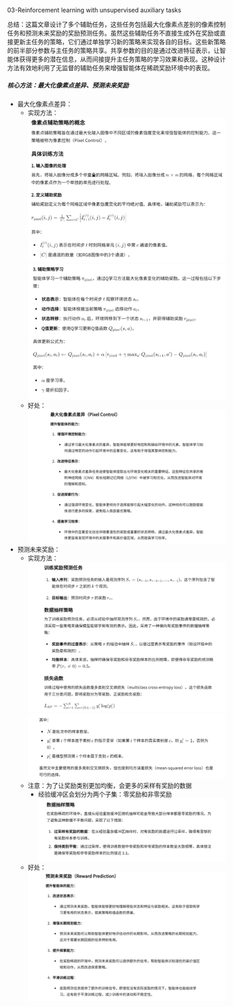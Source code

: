 03-Reinforcement learning with unsupervised auxiliary tasks

总结：这篇文章设计了多个辅助任务，这些任务包括最大化像素点差别的像素控制任务和预测未来奖励的奖励预测任务。虽然这些辅助任务不直接生成外在奖励或直接更新主任务的策略，它们通过单独学习新的策略来实现各自的目标。这些新策略的前半部分参数与主任务的策略共享。共享参数的目的是通过改进特征表示，让智能体获得更多的潜在信息，从而间接提升主任务策略的学习效果和表现。这种设计方法有效地利用了无监督的辅助任务来增强智能体在稀疏奖励环境中的表现。

##### 核心方法：最大化像素点差异、预测未来奖励
- 最大化像素点差异：
    - 实现方法：
    ![alt text](image-23.png)
    ![alt text](image-24.png)
    - 好处：
    ![alt text](image-25.png)
- 预测未来奖励：
    - 实现方法：
    ![alt text](image-26.png)
    ![alt text](image-27.png)
    - 注意：为了让奖励类别更加均衡，会更多的采样有奖励的数据
        - 经验缓冲区会划分为两个子集：零奖励和非零奖励
    ![alt text](image-28.png)
    - 好处：
    ![alt text](image-29.png)
